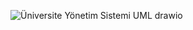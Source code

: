 
![Üniversite Yönetim Sistemi UML drawio](https://user-images.githubusercontent.com/83539143/134977748-2203dd57-aba9-40f1-9ba9-ad18f106cd41.png)
